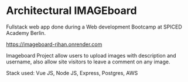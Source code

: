 # Architectural IMAGEboard 

Fullstack web app done during a Web development Bootcamp at SPICED Academy Berlin.

https://imageboard-rihan.onrender.com

Imageboard Project allow users to upload images with description and username, also allow site visitors to leave a comment on any image.

Stack used: Vue JS, Node JS, Express, Postgres, AWS
